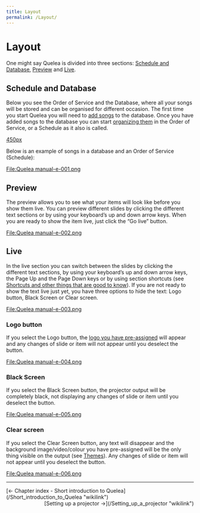 ```yaml
---
title: Layout
permalink: /Layout/
---
```


# Layout

One might say Quelea is divided into three sections: [Schedule and Database](/#Schedule_and_Database "wikilink"), [Preview](/#Preview "wikilink") and [Live](/#Live "wikilink").

Schedule and Database
---------------------

Below you see the Order of Service and the Database, where all your songs will be stored and can be organised for different occasion. The first time you start Quelea you will need to [add songs](/Adding_items_to_Order_of_Service#Adding_a_song "wikilink") to the database. Once you have added songs to the database you can start [organizing them](/Adding_items_to_Order_of_Service#Organizing_a_schedule "wikilink") in the Order of Service, or a Schedule as it also is called.

[450px](/File:Quelea_manual-e-000.png "wikilink")

Below is an example of songs in a database and an Order of Service (Schedule):

[<File:Quelea> manual-e-001.png](/File:Quelea_manual-e-001.png "wikilink")

Preview
-------

The preview allows you to see what your items will look like before you show them live. You can preview different slides by clicking the different text sections or by using your keyboard’s up and down arrow keys. When you are ready to show the item live, just click the “Go live” button.

[<File:Quelea> manual-e-002.png](/File:Quelea_manual-e-002.png "wikilink")

Live
----

In the live section you can switch between the slides by clicking the different text sections, by using your keyboard’s up and down arrow keys, the Page Up and the Page Down keys or by using section shortcuts (see [Shortcuts and other things that are good to know](/Shortcuts_and_other_things_that_are_good_to_know "wikilink")). If you are not ready to show the text live just yet, you have three options to hide the text: Logo button, Black Screen or Clear screen.

[<File:Quelea> manual-e-003.png](/File:Quelea_manual-e-003.png "wikilink")

### Logo button

If you select the Logo button, the [logo you have pre-assigned](/Logo "wikilink") will appear and any changes of slide or item will not appear until you deselect the button.

[<File:Quelea> manual-e-004.png](/File:Quelea_manual-e-004.png "wikilink")

### Black Screen

If you select the Black Screen button, the projector output will be completely black, not displaying any changes of slide or item until you deselect the button.

[<File:Quelea> manual-e-005.png](/File:Quelea_manual-e-005.png "wikilink")

### Clear screen

If you select the Clear Screen button, any text will disappear and the background image/video/colour you have pre-assigned will be the only thing visible on the output (see [Themes](/Themes "wikilink")). Any changes of slide or item will not appear until you deselect the button.

[<File:Quelea> manual-e-006.png](/File:Quelea_manual-e-006.png "wikilink")

------------------------------------------------------------------------

<div style="text-align: left;">
[← Chapter index - Short introduction to Quelea](/Short_introduction_to_Quelea "wikilink")<span style="float:right;">[Setting up a projector →](/Setting_up_a_projector "wikilink")</span>

</div>
